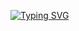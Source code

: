 [![Typing SVG](https://readme-typing-svg.herokuapp.com?color=%2336BCF7&lines=IT+Recruiter)](https://git.io/typing-svg)
